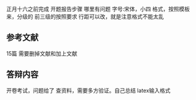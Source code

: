 正月十六之前完成
开题报告步骤  哪里有问题
字号:宋体，小四
格式，按照模板来，分级的 前三级的按照要求
行距可以改，就是注意格式不能太乱
## 参考文献
15篇
需要删掉文献和加上文献
## 答辩内容
开卷考试，问题给了
查资料，需要多方验证。自己总结
latex输入格式

